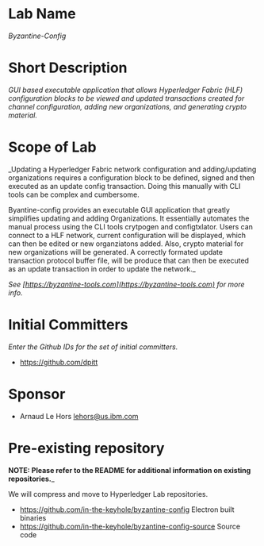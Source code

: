 # Lab Name
_Byzantine-Config_

# Short Description
_GUI based executable application that allows Hyperledger Fabric (HLF) configuration blocks to be viewed and updated transactions created for channel configuration, adding new organizations, and generating crypto material._

# Scope of Lab
_Updating a Hyperledger Fabric network configuration and adding/updating organizations requires a configuration block to be defined, signed and then executed as an update config transaction. Doing this manually with CLI tools can be complex and cumbersome. 

Byantine-config provides an executable GUI application that greatly simplifies updating and adding Organizations. It essentially automates the manual process using the CLI tools crytpogen and configtxlator. Users can connect to a HLF network, current configuration will be displayed, which can then be edited or new organziatons added. Also, crypto material for new organizations will be generated.  A correctly formated update transaction protocol buffer file, will be produce that can then be executed as an update transaction in order to update the network._

_See [https://byzantine-tools.com](https://byzantine-tools.com) for more info._


# Initial Committers
_Enter the Github IDs for the set of initial committers._
- https://github.com/dpitt



# Sponsor
- Arnaud Le Hors lehors@us.ibm.com


# Pre-existing repository

 **NOTE: Please refer to the README for additional information on existing repositories.**_
 
  We will compress and move to Hyperledger Lab repositories.
  
- https://github.com/in-the-keyhole/byzantine-config  Electron built binaries 
- https://github.com/in-the-keyhole/byzantine-config-source Source code 
